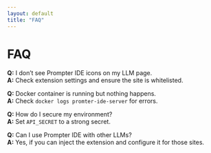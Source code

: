 ```yaml
---
layout: default
title: "FAQ"
---
```


# FAQ

**Q:** I don’t see Prompter IDE icons on my LLM page.  
**A:** Check extension settings and ensure the site is whitelisted.

**Q:** Docker container is running but nothing happens.  
**A:** Check `docker logs promter-ide-server` for errors.

**Q:** How do I secure my environment?  
**A:** Set `API_SECRET` to a strong secret.

**Q:** Can I use Prompter IDE with other LLMs?  
**A:** Yes, if you can inject the extension and configure it for those sites.
